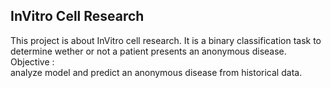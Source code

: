 ## InVitro Cell Research
This project is about InVitro cell research. It is a binary classification task to determine wether or not a patient presents an anonymous disease.   
Objective :   
analyze model and predict an anonymous disease from historical  data.
 
